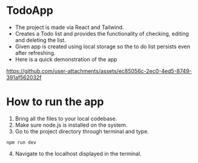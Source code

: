 # TodoApp

- The project is made via React and Tailwind.
- Creates a Todo list and provides the functionality of checking, editing and deleting the list.
- Given app is created using local storage so the to do list persists even after refreshing.
- Here is a quick demonstration of the app

https://github.com/user-attachments/assets/ec85056c-2ec0-4ed5-8749-391af562032f


# How to run the app

1. Bring all the files to your local codebase.
2. Make sure node.js is installed on the system.
3. Go to the project directory through terminal and type.
```
npm run dev
```
4. Navigate to the localhost displayed in the terminal.



